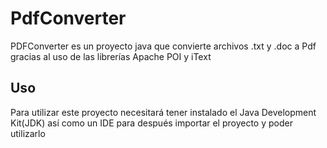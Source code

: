 # PdfConverter
PDFConverter es un proyecto java que convierte archivos .txt y .doc a Pdf gracias al uso de las librerías Apache POI y iText

## Uso

Para utilizar este proyecto necesitará tener instalado el Java Development Kit(JDK) así como un IDE para después importar el proyecto y poder utilizarlo
